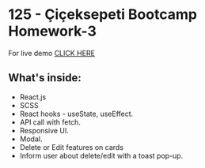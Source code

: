 # 125 - Çiçeksepeti Bootcamp Homework-3 

For live demo [CLICK HERE ](https://ciceksepeti-hw3-ogunakar.vercel.app/)

## What's inside:

* React.js
* SCSS
* React hooks - useState, useEffect.
* API call with fetch.
* Responsive UI.
* Modal.
* Delete or Edit features on cards
* Inform user about delete/edit with a toast pop-up.
